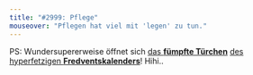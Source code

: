 ```yaml
---
title: "#2999: Pflege"
mouseover: "Pflegen hat viel mit 'legen' zu tun."
---
```


PS:
Wundersupererweise öffnet sich <a href="http://www.fonflatter.de/2013/12/05/das-5-tuerchen" title="Das 5. Türchen">das <strong>fümpfte Türchen</strong></a> <a href="http://www.fonflatter.de/der-fetzige-fredventskalender-2013" title="Der hyperfetzige Fredventskalender 2013">des hyperfetzigen <strong>Fredventskalenders</strong></a>!
Hihi..

